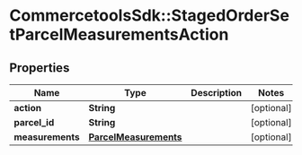 # CommercetoolsSdk::StagedOrderSetParcelMeasurementsAction

## Properties
Name | Type | Description | Notes
------------ | ------------- | ------------- | -------------
**action** | **String** |  | [optional] 
**parcel_id** | **String** |  | [optional] 
**measurements** | [**ParcelMeasurements**](ParcelMeasurements.md) |  | [optional] 

